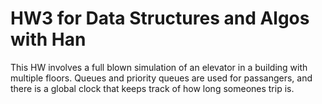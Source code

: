 # HW3 for Data Structures and Algos with Han

This HW involves a full blown simulation of an elevator in a building with multiple floors.
Queues and priority queues are used for passangers, and there is a global clock that keeps track of 
how long someones trip is. 
